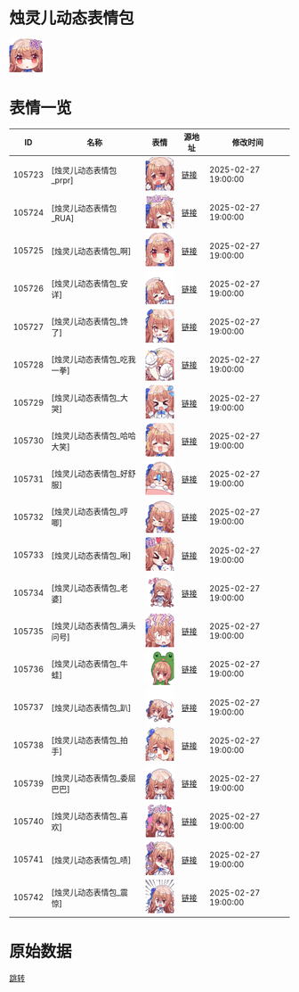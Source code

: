 # 烛灵儿动态表情包

<img src="./cover.png" height="60" alt="cover" />

# 表情一览

|ID|名称|表情|源地址|修改时间|
|----|----|----|----|----|
|105723|[烛灵儿动态表情包_prpr]|<img src="./pic/105723_%5B烛灵儿动态表情包_prpr%5D.gif" height="60" alt="prpr"/>|[链接](https://i0.hdslb.com/bfs/garb/35e202d49f220790dab56839bf484eae3d45c7be.gif)|2025-02-27 19:00:00|
|105724|[烛灵儿动态表情包_RUA]|<img src="./pic/105724_%5B烛灵儿动态表情包_RUA%5D.gif" height="60" alt="RUA"/>|[链接](https://i0.hdslb.com/bfs/garb/fa24a41ac1d9afbdcd35c33b587294838730681f.gif)|2025-02-27 19:00:00|
|105725|[烛灵儿动态表情包_啊]|<img src="./pic/105725_%5B烛灵儿动态表情包_啊%5D.gif" height="60" alt="啊"/>|[链接](https://i0.hdslb.com/bfs/garb/e83c5272ac70ec60f9307f257100886a8ecbfe80.gif)|2025-02-27 19:00:00|
|105726|[烛灵儿动态表情包_安详]|<img src="./pic/105726_%5B烛灵儿动态表情包_安详%5D.gif" height="60" alt="安详"/>|[链接](https://i0.hdslb.com/bfs/garb/7e629d19d6aff7a37b6c0f55f784c6c84b7c0f0e.gif)|2025-02-27 19:00:00|
|105727|[烛灵儿动态表情包_馋了]|<img src="./pic/105727_%5B烛灵儿动态表情包_馋了%5D.gif" height="60" alt="馋了"/>|[链接](https://i0.hdslb.com/bfs/garb/1fbcbe7a829361674378332d123f8f3b80f97a6b.gif)|2025-02-27 19:00:00|
|105728|[烛灵儿动态表情包_吃我一拳]|<img src="./pic/105728_%5B烛灵儿动态表情包_吃我一拳%5D.gif" height="60" alt="吃我一拳"/>|[链接](https://i0.hdslb.com/bfs/garb/78a52d9c71a20192f9987707ffecdb62199bb978.gif)|2025-02-27 19:00:00|
|105729|[烛灵儿动态表情包_大哭]|<img src="./pic/105729_%5B烛灵儿动态表情包_大哭%5D.gif" height="60" alt="大哭"/>|[链接](https://i0.hdslb.com/bfs/garb/f3f683982fa20824e3d7b285b2bb278d610eb88d.gif)|2025-02-27 19:00:00|
|105730|[烛灵儿动态表情包_哈哈大笑]|<img src="./pic/105730_%5B烛灵儿动态表情包_哈哈大笑%5D.gif" height="60" alt="哈哈大笑"/>|[链接](https://i0.hdslb.com/bfs/garb/e3832e223ae65aacd0b4c038b5de687fbbb14f7d.gif)|2025-02-27 19:00:00|
|105731|[烛灵儿动态表情包_好舒服]|<img src="./pic/105731_%5B烛灵儿动态表情包_好舒服%5D.gif" height="60" alt="好舒服"/>|[链接](https://i0.hdslb.com/bfs/garb/86e08fd2806abde9c271d9873b0f2e9d5b7da5a5.gif)|2025-02-27 19:00:00|
|105732|[烛灵儿动态表情包_哼唧]|<img src="./pic/105732_%5B烛灵儿动态表情包_哼唧%5D.gif" height="60" alt="哼唧"/>|[链接](https://i0.hdslb.com/bfs/garb/b51245ab17818880e35a5a6047e5d6228bf35f71.gif)|2025-02-27 19:00:00|
|105733|[烛灵儿动态表情包_啾]|<img src="./pic/105733_%5B烛灵儿动态表情包_啾%5D.gif" height="60" alt="啾"/>|[链接](https://i0.hdslb.com/bfs/garb/11eea05027604bb1e7ab02f70425d581f4a08d5c.gif)|2025-02-27 19:00:00|
|105734|[烛灵儿动态表情包_老婆]|<img src="./pic/105734_%5B烛灵儿动态表情包_老婆%5D.gif" height="60" alt="老婆"/>|[链接](https://i0.hdslb.com/bfs/garb/2040ef9e143b38d140e857e5f4736fa10529d1df.gif)|2025-02-27 19:00:00|
|105735|[烛灵儿动态表情包_满头问号]|<img src="./pic/105735_%5B烛灵儿动态表情包_满头问号%5D.gif" height="60" alt="满头问号"/>|[链接](https://i0.hdslb.com/bfs/garb/2699e5c2c0a5e22a641c3eb1bb09167623303994.gif)|2025-02-27 19:00:00|
|105736|[烛灵儿动态表情包_牛蛙]|<img src="./pic/105736_%5B烛灵儿动态表情包_牛蛙%5D.gif" height="60" alt="牛蛙"/>|[链接](https://i0.hdslb.com/bfs/garb/40ab29d838be1eb0b87a85e392c3382f2928cd62.gif)|2025-02-27 19:00:00|
|105737|[烛灵儿动态表情包_趴]|<img src="./pic/105737_%5B烛灵儿动态表情包_趴%5D.gif" height="60" alt="趴"/>|[链接](https://i0.hdslb.com/bfs/garb/1e631c57474afff6e12ddf535a2c0e5f4df351bc.gif)|2025-02-27 19:00:00|
|105738|[烛灵儿动态表情包_拍手]|<img src="./pic/105738_%5B烛灵儿动态表情包_拍手%5D.gif" height="60" alt="拍手"/>|[链接](https://i0.hdslb.com/bfs/garb/2ccc8535dd9bf368f81115c6dec1436cfbd07c2a.gif)|2025-02-27 19:00:00|
|105739|[烛灵儿动态表情包_委屈巴巴]|<img src="./pic/105739_%5B烛灵儿动态表情包_委屈巴巴%5D.gif" height="60" alt="委屈巴巴"/>|[链接](https://i0.hdslb.com/bfs/garb/ef09bbdbc7bf85bea073d57eda772a4c565c059d.gif)|2025-02-27 19:00:00|
|105740|[烛灵儿动态表情包_喜欢]|<img src="./pic/105740_%5B烛灵儿动态表情包_喜欢%5D.gif" height="60" alt="喜欢"/>|[链接](https://i0.hdslb.com/bfs/garb/bf7289e971204eb924e65eec7e50d830e7b069ee.gif)|2025-02-27 19:00:00|
|105741|[烛灵儿动态表情包_啧]|<img src="./pic/105741_%5B烛灵儿动态表情包_啧%5D.gif" height="60" alt="啧"/>|[链接](https://i0.hdslb.com/bfs/garb/9339ba09d850b2eaaa64264e9936f8e994280a53.gif)|2025-02-27 19:00:00|
|105742|[烛灵儿动态表情包_震惊]|<img src="./pic/105742_%5B烛灵儿动态表情包_震惊%5D.gif" height="60" alt="震惊"/>|[链接](https://i0.hdslb.com/bfs/garb/d68d4c0e8c5d83a88acabf5aa0697e7b59037c35.gif)|2025-02-27 19:00:00|

# 原始数据

[跳转](./raw.json)


